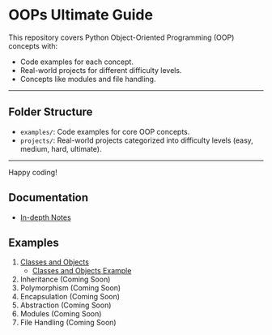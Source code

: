 # OOPs Ultimate Guide

This repository covers Python Object-Oriented Programming (OOP) concepts with:

- Code examples for each concept.
- Real-world projects for different difficulty levels.
- Concepts like modules and file handling.

---

## Folder Structure

- `examples/`: Code examples for core OOP concepts.
- `projects/`: Real-world projects categorized into difficulty levels (easy, medium, hard, ultimate).

---

Happy coding!

## Documentation

- [In-depth Notes](NOTES.md)

## Examples

1. [Classes and Objects](examples/classes_objects.py)
   - [Classes and Objects Example](examples/classes_objects.py)
2. Inheritance (Coming Soon)
3. Polymorphism (Coming Soon)
4. Encapsulation (Coming Soon)
5. Abstraction (Coming Soon)
6. Modules (Coming Soon)
7. File Handling (Coming Soon)
